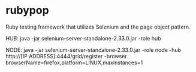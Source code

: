 rubypop
=======

Ruby testing framework that utilizes Selenium and the page object pattern.

HUB:
java -jar selenium-server-standalone-2.33.0.jar -role hub

NODE:
java -jar selenium-server-standalone-2.33.0.jar -role node -hub http://[IP ADDRESS]:4444/grid/register -browser browserName=firefox,platform=LINUX,maxInstances=1
